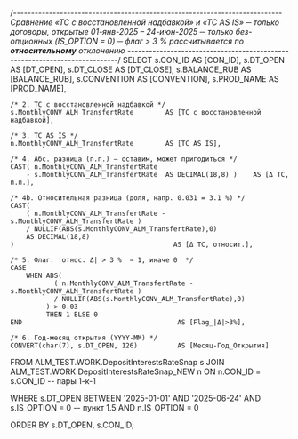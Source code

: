 /*---------------------------------------------------------------------------
   Сравнение «ТС с восстановленной надбавкой» и «ТС AS IS»
   ─ только договоры, открытые 01-янв-2025 – 24-июн-2025
   ─ только без-опционных (IS_OPTION = 0)
   ─ флаг > 3 % рассчитывается по **относительному** отклонению
---------------------------------------------------------------------------*/
SELECT
    s.CON_ID                               AS [CON_ID],
    s.DT_OPEN                              AS [DT_OPEN],
    s.DT_CLOSE                             AS [DT_CLOSE],
    s.BALANCE_RUB                          AS [BALANCE_RUB],
    s.CONVENTION                           AS [CONVENTION],
    s.PROD_NAME                            AS [PROD_NAME],

    /* 2. ТС с восстановленной надбавкой */
    s.MonthlyCONV_ALM_TransfertRate        AS [ТС с восстановленной надбавкой],

    /* 3. ТС AS IS */
    n.MonthlyCONV_ALM_TransfertRate        AS [ТС AS IS],

    /* 4. Абс. разница (п.п.) — оставим, может пригодиться */
    CAST( n.MonthlyCONV_ALM_TransfertRate
        - s.MonthlyCONV_ALM_TransfertRate  AS DECIMAL(18,8) )    AS [Δ ТС, п.п.],

    /* 4b. Относительная разница (доля, напр. 0.031 = 3.1 %) */
    CAST(
        ( n.MonthlyCONV_ALM_TransfertRate - s.MonthlyCONV_ALM_TransfertRate )
        / NULLIF(ABS(s.MonthlyCONV_ALM_TransfertRate),0)
        AS DECIMAL(18,8)
    )                                        AS [Δ ТС, относит.],

    /* 5. Флаг: |относ. Δ| > 3 %  → 1, иначе 0  */
    CASE
        WHEN ABS(
               ( n.MonthlyCONV_ALM_TransfertRate - s.MonthlyCONV_ALM_TransfertRate )
               / NULLIF(ABS(s.MonthlyCONV_ALM_TransfertRate),0)
             ) > 0.03
             THEN 1 ELSE 0
    END                                       AS [Flag_|Δ|>3%],

    /* 6. Год-месяц открытия (YYYY-MM) */
    CONVERT(char(7), s.DT_OPEN, 126)          AS [Месяц-Год_Открытия]

FROM ALM_TEST.WORK.DepositInterestsRateSnap      s
JOIN ALM_TEST.WORK.DepositInterestsRateSnap_NEW  n
      ON n.CON_ID = s.CON_ID                     -- пары 1-к-1

WHERE s.DT_OPEN BETWEEN '2025-01-01' AND '2025-06-24'
  AND s.IS_OPTION = 0                            -- пункт 1.5
  AND n.IS_OPTION = 0

ORDER BY s.DT_OPEN, s.CON_ID;
